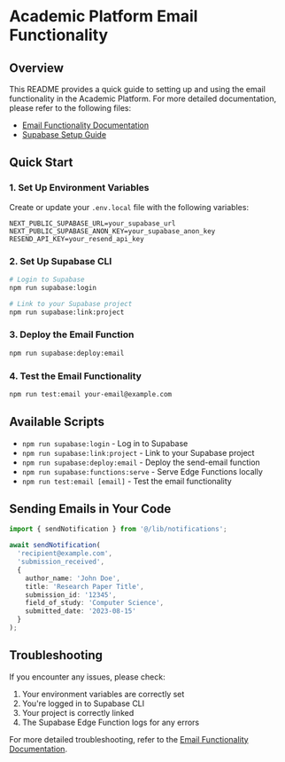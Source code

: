 # Academic Platform Email Functionality

## Overview

This README provides a quick guide to setting up and using the email functionality in the Academic Platform. For more detailed documentation, please refer to the following files:

- [Email Functionality Documentation](./docs/email-functionality.md)
- [Supabase Setup Guide](./docs/supabase-setup.md)

## Quick Start

### 1. Set Up Environment Variables

Create or update your `.env.local` file with the following variables:

```
NEXT_PUBLIC_SUPABASE_URL=your_supabase_url
NEXT_PUBLIC_SUPABASE_ANON_KEY=your_supabase_anon_key
RESEND_API_KEY=your_resend_api_key
```

### 2. Set Up Supabase CLI

```bash
# Login to Supabase
npm run supabase:login

# Link to your Supabase project
npm run supabase:link:project
```

### 3. Deploy the Email Function

```bash
npm run supabase:deploy:email
```

### 4. Test the Email Functionality

```bash
npm run test:email your-email@example.com
```

## Available Scripts

- `npm run supabase:login` - Log in to Supabase
- `npm run supabase:link:project` - Link to your Supabase project
- `npm run supabase:deploy:email` - Deploy the send-email function
- `npm run supabase:functions:serve` - Serve Edge Functions locally
- `npm run test:email [email]` - Test the email functionality

## Sending Emails in Your Code

```typescript
import { sendNotification } from '@/lib/notifications';

await sendNotification(
  'recipient@example.com',
  'submission_received',
  {
    author_name: 'John Doe',
    title: 'Research Paper Title',
    submission_id: '12345',
    field_of_study: 'Computer Science',
    submitted_date: '2023-08-15'
  }
);
```

## Troubleshooting

If you encounter any issues, please check:

1. Your environment variables are correctly set
2. You're logged in to Supabase CLI
3. Your project is correctly linked
4. The Supabase Edge Function logs for any errors

For more detailed troubleshooting, refer to the [Email Functionality Documentation](./docs/email-functionality.md).